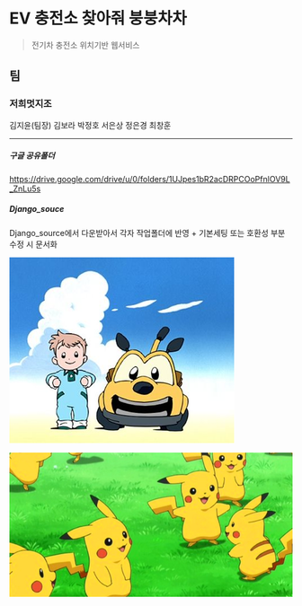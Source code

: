 # EV 충전소 찾아줘 붕붕차차

> 전기차 충전소 위치기반 웹서비스



## 팀

### 저희멋지조

김지윤(팀장) 김보라 박정호 서은상 정은경 최창훈

---

##### 구글 공유폴더

https://drive.google.com/drive/u/0/folders/1UJpes1bR2acDRPCOoPfnlOV9L_ZnLu5s

##### Django_souce

Django_source에서 다운받아서 각자 작업폴더에 반영 + 기본세팅 또는 호환성 부분 수정 시 문서화



![bungbungchacha](README.assets/bung.jpg)

![bungbungchacha](README.assets/pika.png)




